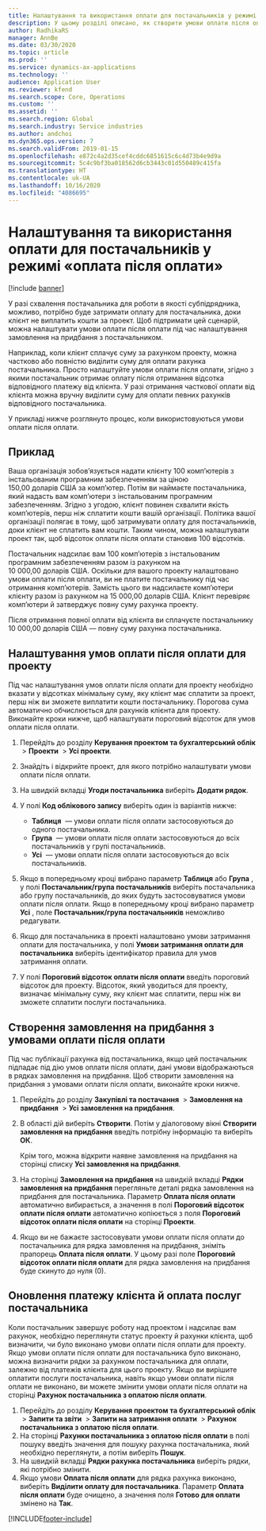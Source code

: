 ```yaml
---
title: Налаштування та використання оплати для постачальників у режимі «оплата після оплати»
description: У цьому розділі описано, як створити умови оплати після оплати, щоб можна було виділити часткову оплату для постачальників залежно від платежів клієнтів.
author: RadhikaRS
manager: AnnBe
ms.date: 03/30/2020
ms.topic: article
ms.prod: ''
ms.service: dynamics-ax-applications
ms.technology: ''
audience: Application User
ms.reviewer: kfend
ms.search.scope: Core, Operations
ms.custom: ''
ms.assetid: ''
ms.search.region: Global
ms.search.industry: Service industries
ms.author: andchoi
ms.dyn365.ops.version: 7
ms.search.validFrom: 2019-01-15
ms.openlocfilehash: e872c4a2d35cef4cddc6851615c6c4d73b4e9d9a
ms.sourcegitcommit: 5c4c9bf3ba018562d6cb3443c01d550489c415fa
ms.translationtype: HT
ms.contentlocale: uk-UA
ms.lasthandoff: 10/16/2020
ms.locfileid: "4086695"
---
```

# <a name="set-up-and-use-pay-when-paid-vendor-payments"></a>Налаштування та використання оплати для постачальників у режимі «оплата після оплати»

[!include [banner](../includes/banner.md)]

У разі схвалення постачальника для роботи в якості субпідрядника, можливо, потрібно буде затримати оплату для постачальника, доки клієнт не виплатить кошти за проект. Щоб підтримати цей сценарій, можна налаштувати умови оплати після оплати під час налаштування замовлення на придбання з постачальником.

Наприклад, коли клієнт сплачує суму за рахунком проекту, можна частково або повністю виділити суму для оплати рахунка постачальника. Просто налаштуйте умови оплати після оплати, згідно з якими постачальник отримає оплату після отримання відсотка відповідного платежу від клієнта. У разі отримання часткової оплати від клієнта можна вручну виділити суму для оплати певних рахунків відповідного постачальника.

У прикладі нижче розглянуто процес, коли використовуються умови оплати після оплати.

## <a name="example"></a>Приклад

Ваша організація зобов’язується надати клієнту 100 комп’ютерів з інстальованим програмним забезпеченням за ціною 150,00 доларів США за комп’ютер. Потім ви наймаєте постачальника, який надасть вам комп’ютери з інстальованим програмним забезпеченням. Згідно з угодою, клієнт повинен схвалити якість комп’ютерів, перш ніж сплатити кошти вашій організації. Політика вашої організації полягає в тому, щоб затримувати оплату для постачальників, доки клієнт не сплатить вам кошти. Таким чином, можна налаштувати проект так, щоб відсоток оплати після оплати становив 100 відсотків.

Постачальник надсилає вам 100 комп’ютерів з інстальованим програмним забезпеченням разом із рахунком на 10 000,00 доларів США. Оскільки для вашого проекту налаштовано умови оплати після оплати, ви не платите постачальнику під час отримання комп’ютерів. Замість цього ви надсилаєте комп’ютери клієнту разом із рахунком на 15 000,00 доларів США. Клієнт перевіряє комп’ютери й затверджує повну суму рахунка проекту.

Після отримання повної оплати від клієнта ви сплачуєте постачальнику 10 000,00 доларів США — повну суму рахунка постачальника.

## <a name="set-up-pwp-terms-for-a-project"></a>Налаштування умов оплати після оплати для проекту

Під час налаштування умов оплати після оплати для проекту необхідно вказати у відсотках мінімальну суму, яку клієнт має сплатити за проект, перш ніж ви зможете виплатити кошти постачальнику. Порогова сума автоматично обчислюється для рахунків клієнта для проекту. Виконайте кроки нижче, щоб налаштувати пороговий відсоток для умов оплати після оплати.

1. Перейдіть до розділу **Керування проектом та бухгалтерський облік**  \> **Проекти**  \> **Усі проекти**.
2. Знайдіть і відкрийте проект, для якого потрібно налаштувати умови оплати після оплати.
3. На швидкій вкладці **Угоди постачальника** виберіть **Додати рядок**.
3. У полі **Код облікового запису** виберіть один із варіантів нижче:

    - **Таблиця**  — умови оплати після оплати застосовуються до одного постачальника.
    - **Група**  — умови оплати після оплати застосовуються до всіх постачальників у групі постачальників.
    - **Усі**  — умови оплати після оплати застосовуються до всіх постачальників.

4. Якщо в попередньому кроці вибрано параметр **Таблиця** або **Група** , у полі **Постачальник/група постачальників** виберіть постачальника або групу постачальників, до яких будуть застосовуватися умови оплати після оплати. Якщо в попередньому кроці вибрано параметр **Усі** , поле **Постачальник/група постачальників** неможливо редагувати.
5. Якщо для постачальника в проекті налаштовано умови затримання оплати для постачальника, у полі **Умови затримання оплати для постачальника** виберіть ідентифікатор правила для умов затримання оплати.
6. У полі **Пороговий відсоток оплати після оплати** введіть пороговий відсоток для проекту. Відсоток, який уводиться для проекту, визначає мінімальну суму, яку клієнт має сплатити, перш ніж ви зможете сплатити послуги постачальника.

## <a name="create-a-po-that-has-pwp-terms"></a>Створення замовлення на придбання з умовами оплати після оплати

Під час публікації рахунка від постачальника, якщо цей постачальник підпадає під дію умов оплати після оплати, дані умови відображаються в рядках замовлення на придбання. Щоб створити замовлення на придбання з умовами оплати після оплати, виконайте кроки нижче.

1. Перейдіть до розділу **Закупівлі та постачання**  \> **Замовлення на придбання**  \> **Усі замовлення на придбання**.
2. В області дій виберіть **Створити**. Потім у діалоговому вікні **Створити замовлення на придбання** введіть потрібну інформацію та виберіть **ОК**.

    Крім того, можна відкрити наявне замовлення на придбання на сторінці списку **Усі замовлення на придбання**.

4. На сторінці **Замовлення на придбання** на швидкій вкладці **Рядки замовлення на придбання** перегляньте деталі рядка замовлення на придбання для постачальника. Параметр **Оплата після оплати** автоматично вибирається, а значення в полі **Пороговий відсоток оплати після оплати** автоматично копіюється з поля **Пороговий відсоток оплати після оплати** на сторінці **Проекти**.
6. Якщо ви не бажаєте застосовувати умови оплати після оплати до постачальника для рядка замовлення на придбання, зніміть прапорець **Оплата після оплати**. У цьому разі поле **Пороговий відсоток оплати після оплати** для рядка замовлення на придбання буде скинуто до нуля (0).

## <a name="update-a-customer-payment-and-pay-the-vendor"></a>Оновлення платежу клієнта й оплата послуг постачальника

Коли постачальник завершує роботу над проектом і надсилає вам рахунок, необхідно переглянути статус проекту й рахунки клієнта, щоб визначити, чи було виконано умови оплати після оплати для проекту. Якщо умови оплати після оплати для постачальника було виконано, можна визначити рядки за рахунком постачальника для оплати, залежно від платежів клієнта для цього проекту. Якщо ви вирішите оплатити послуги постачальника, навіть якщо умови оплати після оплати не виконано, ви можете змінити умови оплати після оплати на сторінці **Рахунок постачальника з оплатою після оплати**.

1. Перейдіть до розділу **Керування проектом та бухгалтерський облік**  \> **Запити та звіти**  \> **Запити на затримання оплати**  \> **Рахунок постачальника з оплатою після оплати**.
2. На сторінці **Рахунки постачальника з оплатою після оплати** в полі пошуку введіть значення для пошуку рахунка постачальника, який необхідно переглянути, а потім виберіть **Пошук**.
3. На швидкій вкладці **Рядки рахунка постачальника** виберіть рядки, які потрібно змінити.
4. Якщо умови **Оплата після оплати** для рядка рахунка виконано, виберіть **Виділити оплату для постачальника**. Параметр **Оплата після оплати** буде очищено, а значення поля **Готово для оплати** змінено на **Так**.


[!INCLUDE[footer-include](../includes/footer-banner.md)]